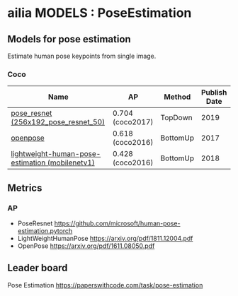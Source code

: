 # ailia MODELS : PoseEstimation

## Models for pose estimation

Estimate human pose keypoints from single image.

### Coco

|Name|AP|Method|Publish Date|
|-----|-----|-----|-----|
|[pose_resnet (256x192_pose_resnet_50)](./pose_resnet/)|0.704 (coco2017)|TopDown|2019|
|[openpose](./openpose/)|0.618 (coco2016)|BottomUp|2017|
|[lightweight-human-pose-estimation (mobilenetv1)](./lightweight-human-pose-estimation/)|0.428 (coco2016)|BottomUp|2018|

## Metrics

### AP

- PoseResnet https://github.com/microsoft/human-pose-estimation.pytorch
- LightWeightHumanPose https://arxiv.org/pdf/1811.12004.pdf
- OpenPose https://arxiv.org/pdf/1611.08050.pdf

## Leader board

Pose Estimation
https://paperswithcode.com/task/pose-estimation
